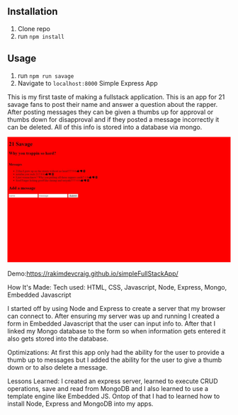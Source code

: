 ## Installation

1. Clone repo
2. run `npm install`

## Usage

1. run `npm run savage`
2. Navigate to `localhost:8000`
Simple Express App

This is my first taste of making a fullstack application. This is an app for 21 savage fans to post their name and answer a question about the rapper. After posting messages they can be given a thumbs up for approval or thumbs down for disapproval and if they posted a message incorrectly it can be deleted. All of this info is stored into a database via mongo.

![21 Savage](public/pic.jpg)

Demo:https://rakimdevcraig.github.io/simpleFullStackApp/

How It's Made:
Tech used: HTML, CSS, Javascript, Node, Express, Mongo, Embedded Javascript

I started off by using Node and Express to create a server that my browser can connect to. After ensuring my server was up and running I created a form in Embedded Javascript that the user can input info to. After that I linked my Mongo database to the form so when information gets entered it also gets stored into the database.

Optimizations:
At first this app only had the ability for the user to provide a thumb up to messages but I added the ability for the user to give a thumb down or to also delete a message.

Lessons Learned: I created an express server, learned to execute CRUD operations, save and read from MongoDB and I also learned to use a template engine like Embedded JS. Ontop of that I had to learned how to install  Node, Express and MongoDB into my apps.



